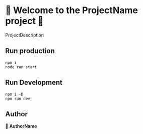 # 👋 Welcome to the ProjectName project 👋

  ProjectDescription

## Run production  

```shell
npm i
node run start
```

## Run Development  

```shell
npm i -D
npm run dev
```
  
## Author  

👤 **AuthorName**  
